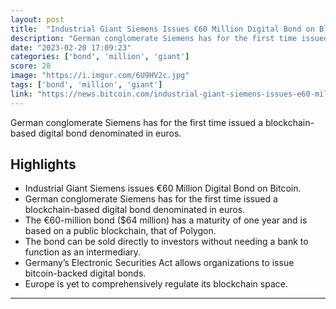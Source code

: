 ```yaml
---
layout: post
title:  "Industrial Giant Siemens Issues €60 Million Digital Bond on Blockchain"
description: "German conglomerate Siemens has for the first time issued a blockchain-based digital bond denominated in euros."
date: "2023-02-20 17:09:23"
categories: ['bond', 'million', 'giant']
score: 28
image: "https://i.imgur.com/6U9HV2c.jpg"
tags: ['bond', 'million', 'giant']
link: "https://news.bitcoin.com/industrial-giant-siemens-issues-e60-million-digital-bond-on-blockchain/"
---
```


German conglomerate Siemens has for the first time issued a blockchain-based digital bond denominated in euros.

## Highlights

- Industrial Giant Siemens issues €60 Million Digital Bond on Bitcoin.
- German conglomerate Siemens has for the first time issued a blockchain-based digital bond denominated in euros.
- The €60-million bond ($64 million) has a maturity of one year and is based on a public blockchain, that of Polygon.
- The bond can be sold directly to investors without needing a bank to function as an intermediary.
- Germany’s Electronic Securities Act allows organizations to issue bitcoin-backed digital bonds.
- Europe is yet to comprehensively regulate its blockchain space.

---
